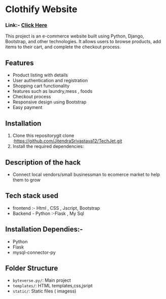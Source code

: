 # Clothify Website
### Link:- [Click Here](https://clothify-two.vercel.app/)

This project is an e-commerce website built using Python, Django, Bootstrap, and other technologies. It allows users to browse products, add items to their cart, and complete the checkout process.

## Features

- Product listing with details
- User authentication and registration
- Shopping cart functionality
- features such as laundry,mess , foods
- Checkout process
- Responsive design using Bootstrap
- Easy payment

## Installation

1. Clone this repositorygit clone :https://github.com/JitendraSrivastava12/TechJet.git
2. Install the required dependencies:

## Description of the hack
- Connect local vendors/small businessman to ecomerce market to help them to grow

## Tech stack used
- frontend :- Html , CSS , Jscript, Bootstrap
-  Backend - Python :-Flask , My Sql

## Installation Dependies:-
- Python
- Flask
- mysql-connector-py  

## Folder Structure

- `byteverse.py/`: Main project 
- `templates/`: HTML templates,css,jsript
- `static/`: Static files ( imagess)

